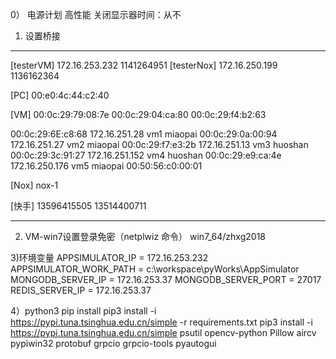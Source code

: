 0） 电源计划 
 高性能
 关闭显示器时间：从不

1) 设置桥接
-----------------------------------------
[testerVM]    172.16.253.232    1141264951
[testerNox]   172.16.250.199    1136162364

[PC]
00:e0:4c:44:c2:40

[VM]
00:0c:29:79:08:7e
00:0c:29:04:ca:80
00:0c:29:f4:b2:63

00:0c:29:6E:c8:68   172.16.251.28   vm1     miaopai
00:0c:29:0a:00:94   172.16.251.27   vm2     miaopai
00:0c:29:f7:e3:2b   172.16.251.13   vm3     huoshan
00:0c:29:3c:91:27   172.16.251.152  vm4     huoshan
00:0c:29:e9:ca:4e   172.16.250.176  vm5     miaopai
00:50:56:c0:00:01

[Nox]
nox-1 

[快手]
13596415505
13514400711

------------------------------------------

2) VM-win7设置登录免密（netplwiz 命令）
win7_64/zhxg2018

3)环境变量
APPSIMULATOR_IP = 172.16.253.232
APPSIMULATOR_WORK_PATH = c:\workspace\pyWorks\AppSimulator
MONGODB_SERVER_IP = 172.16.253.37
MONGODB_SERVER_PORT = 27017
REDIS_SERVER_IP = 172.16.253.37

4）python3 pip install
pip3 install -i https://pypi.tuna.tsinghua.edu.cn/simple -r requirements.txt
pip3 install -i https://pypi.tuna.tsinghua.edu.cn/simple psutil opencv-python Pillow aircv pypiwin32 protobuf grpcio grpcio-tools pyautogui